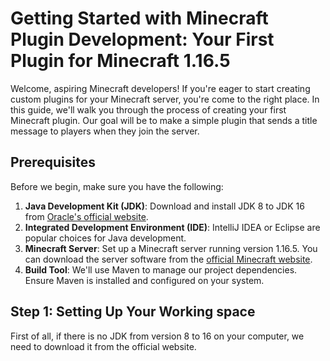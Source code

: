 # Getting Started with Minecraft Plugin Development: Your First Plugin for Minecraft 1.16.5

Welcome, aspiring Minecraft developers! If you're eager to start creating custom plugins for your Minecraft server, you're come to the right place. In this guide, we'll walk you through the process of creating your first Minecraft plugin. Our goal will be to make a simple plugin that sends a title message to players when they join the server.

## Prerequisites
Before we begin, make sure you have the following:
1. **Java Development Kit (JDK)**: Download and install JDK 8 to JDK 16 from [Oracle's official website](https://www.oracle.com/java/technologies/javase-downloads.html).
2. **Integrated Development Environment (IDE)**: IntelliJ IDEA or Eclipse are popular choices for Java development.
3. **Minecraft Server**: Set up a Minecraft server running version 1.16.5. You can download the server software from the [official Minecraft website](https://www.minecraft.net/en-us/download/server).
4. **Build Tool**: We'll use Maven to manage our project dependencies. Ensure Maven is installed and configured on your system.

## Step 1: Setting Up Your Working space
First of all, if there is no JDK from version 8 to 16 on your computer, we need to download it from the official website.
